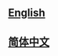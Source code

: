## <a href='https://mmdeploy.readthedocs.io/en/1.x/'>English</a>

## <a href='https://mmdeploy.readthedocs.io/zh_CN/1.x/'>简体中文</a>
